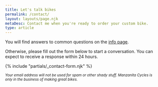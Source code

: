```yaml
---
title: Let's talk bikes
permalink: /contact/
layout: layouts/page.njk
metaDesc: Contact me when you're ready to order your custom bike.
type: article
---
```


You will find answers to common questions on the <a href="/info">info page</a>.

Otherwise, please fill out the form below to start a conversation. You can expect to receive a response within 24 hours. 

{% include "partials/_contact-form.njk" %}

<p><em><small>Your email address will not be used for spam or other shady stuff. Manzanita Cycles is only in the business of making great bikes.</small></em></p>



